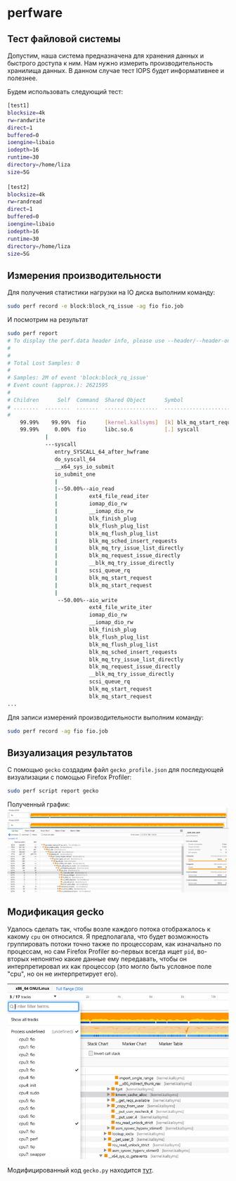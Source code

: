 # perfware

## Тест файловой системы
Допустим, наша система предназначена для хранения данных и быстрого доступа к ним. Нам нужно измерить производительность хранилища данных. В данном случае тест IOPS будет информативнее и полезнее.

Будем использовать следующий тест:
```bash
[test1]
blocksize=4k
rw=randwrite
direct=1
buffered=0
ioengine=libaio
iodepth=16
runtime=30
directory=/home/liza
size=5G

[test2]
blocksize=4k
rw=randread
direct=1
buffered=0
ioengine=libaio
iodepth=16
runtime=30
directory=/home/liza
size=5G
```

## Измерения производительности
Для получения статистики нагрузки на IO диска выполним команду:
```bash
sudo perf record -e block:block_rq_issue -ag fio fio.job
```

И посмотрим на результат
```bash
sudo perf report
# To display the perf.data header info, please use --header/--header-only options.
#
#
# Total Lost Samples: 0
#
# Samples: 2M of event 'block:block_rq_issue'
# Event count (approx.): 2621595
#
# Children      Self  Command  Shared Object      Symbol
# ........  ........  .......  .................  ....................................
#
    99.99%    99.99%  fio      [kernel.kallsyms]  [k] blk_mq_start_request
    99.99%     0.00%  fio      libc.so.6          [.] syscall
            |
            ---syscall
               entry_SYSCALL_64_after_hwframe
               do_syscall_64
               __x64_sys_io_submit
               io_submit_one
               |
               |--50.00%--aio_read
               |          ext4_file_read_iter
               |          iomap_dio_rw
               |          __iomap_dio_rw
               |          blk_finish_plug
               |          blk_flush_plug_list
               |          blk_mq_flush_plug_list
               |          blk_mq_sched_insert_requests
               |          blk_mq_try_issue_list_directly
               |          blk_mq_request_issue_directly
               |          __blk_mq_try_issue_directly
               |          scsi_queue_rq
               |          blk_mq_start_request
               |          blk_mq_start_request
               |
                --50.00%--aio_write
                          ext4_file_write_iter
                          iomap_dio_rw
                          __iomap_dio_rw
                          blk_finish_plug
                          blk_flush_plug_list
                          blk_mq_flush_plug_list
                          blk_mq_sched_insert_requests
                          blk_mq_try_issue_list_directly
                          blk_mq_request_issue_directly
                          __blk_mq_try_issue_directly
                          scsi_queue_rq
                          blk_mq_start_request
                          blk_mq_start_request
...
```


Для записи измерений производительности выполним команду:
```bash
sudo perf record -ag fio fio.job
```

## Визуализация результатов
С помощью `gecko` создадим файл `gecko_profile.json` для последующей визуализации с помощью Firefox Profiler:
```bash
sudo perf script report gecko
```
Полученный график:
![](https://github.com/elizaveta-andreeva/perfware/blob/main/big_chart.png)

## Модификация gecko
Удалось сделать так, чтобы возле каждого потока отображалось к какому `cpu` он относился. Я предполагала, что будет возможность группировать потоки точно также по процессорам, как изначально по процессам, но сам Firefox Profiler во-первых всегда ищет `pid`, во-вторых непонятно какие данные ему передавать, чтобы он интерпретировал их как процессор (это могло быть условное поле "cpu", но он не интерпретирует его). 

![](https://github.com/elizaveta-andreeva/perfware/blob/main/modified.png)

Модифицированный код `gecko.py` находится [тут](https://github.com/elizaveta-andreeva/perfware/blob/main/gecko.py).
